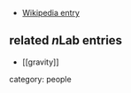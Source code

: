 
* [Wikipedia entry](https://en.wikipedia.org/wiki/Martinus_J._G._Veltman)

## related $n$Lab entries

* [[gravity]]

category: people
